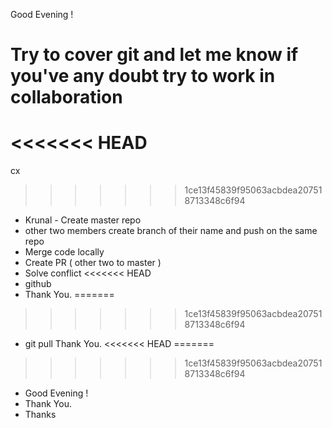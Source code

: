 Good Evening !
# Try to cover git and let me know if you've any doubt try to work in collaboration 
<<<<<<< HEAD
=======
cx

>>>>>>> 1ce13f45839f95063acbdea207518713348c6f94
- Krunal - Create master repo
- other two members create branch of their name and push on the same repo
- Merge code locally 
- Create PR ( other two to master )
- Solve conflict
<<<<<<< HEAD
- github
- Thank You.
=======

>>>>>>> 1ce13f45839f95063acbdea207518713348c6f94
- git pull
Thank You.
<<<<<<< HEAD
=======

>>>>>>> 1ce13f45839f95063acbdea207518713348c6f94
- Good Evening !
- Thank You.
- Thanks

